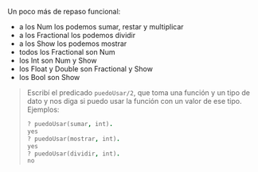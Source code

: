 Un poco más de repaso funcional: 

* a los Num los podemos sumar, restar y multiplicar
* a los Fractional los podemos dividir
* a los Show los podemos mostrar
* todos los Fractional son Num
* los Int son Num y Show
* los Float y Double son Fractional y Show
* los Bool son Show


> Escribí el predicado `puedoUsar/2`, que toma una función y un tipo de dato y nos diga si puedo usar la función con un valor de ese tipo. Ejemplos:
> 
> ```prolog
> ? puedoUsar(sumar, int).
> yes
> ? puedoUsar(mostrar, int).
> yes
> ? puedoUsar(dividir, int).
> no
> ```
